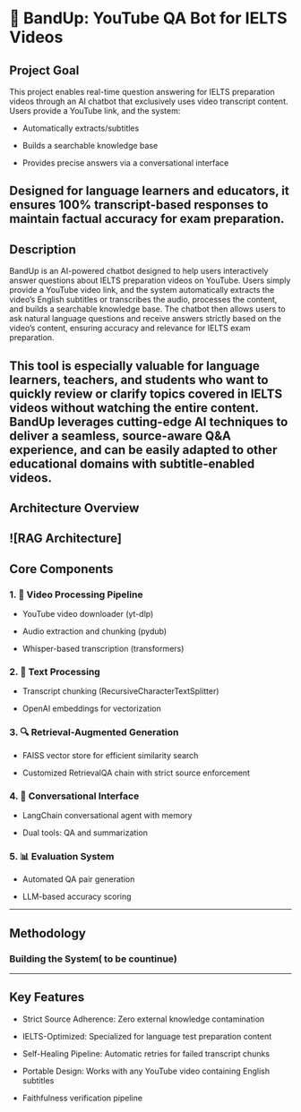 # 🚀 BandUp: YouTube QA Bot for IELTS Videos
## Project Goal
This project enables real-time question answering for IELTS preparation videos through an AI chatbot that exclusively uses video transcript content. Users provide a YouTube link, and the system:

 - Automatically extracts/subtitles

 - Builds a searchable knowledge base

 - Provides precise answers via a conversational interface

Designed for language learners and educators, it ensures 100% transcript-based responses to maintain factual accuracy for exam preparation.
---
## Description
BandUp is an AI-powered chatbot designed to help users interactively answer questions about IELTS preparation videos on YouTube. Users simply provide a YouTube video link, and the system automatically extracts the video’s English subtitles or transcribes the audio, processes the content, and builds a searchable knowledge base. The chatbot then allows users to ask natural language questions and receive answers strictly based on the video’s content, ensuring accuracy and relevance for IELTS exam preparation.

This tool is especially valuable for language learners, teachers, and students who want to quickly review or clarify topics covered in IELTS videos without watching the entire content. BandUp leverages cutting-edge AI techniques to deliver a seamless, source-aware Q&A experience, and can be easily adapted to other educational domains with subtitle-enabled videos.
---

## Architecture Overview
![RAG Architecture]
---

## Core Components
### 1. 🎥 Video Processing Pipeline

 - YouTube video downloader (yt-dlp)

 - Audio extraction and chunking (pydub)

 - Whisper-based transcription (transformers)

### 2. 📝 Text Processing

 - Transcript chunking (RecursiveCharacterTextSplitter)

 - OpenAI embeddings for vectorization

### 3. 🔍 Retrieval-Augmented Generation

 - FAISS vector store for efficient similarity search

 - Customized RetrievalQA chain with strict source enforcement

### 4. 💬 Conversational Interface

 - LangChain conversational agent with memory

 - Dual tools: QA and summarization

### 5. 📊 Evaluation System

 - Automated QA pair generation

 - LLM-based accuracy scoring
---
## Methodology
### Building the System( to be countinue)
---
## Key Features
- Strict Source Adherence: Zero external knowledge contamination

- IELTS-Optimized: Specialized for language test preparation content

- Self-Healing Pipeline: Automatic retries for failed transcript chunks

- Portable Design: Works with any YouTube video containing English subtitles
 - Faithfulness verification pipeline
